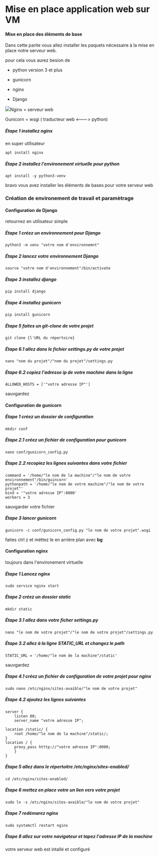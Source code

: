 # Mise en place application web sur VM

#### Mise en place des éléments de base

Dans cette parite vous allez installer les paquets nécessaire à la mise en place notre serveur web.

pour cela vous aurez besion de 

- python version 3 et plus 

- gunicorn 

- nginx

- Django

![](/home/par_defaut/.config/marktext/images/2022-06-13-10-46-15-image.png)Nginx = serveur web 

Gunicorn = wsgi ( traducteur web <---> python)

##### Étape 1 installez nginx

en super utllisateur 

```
apt install nginx
```

##### Étape 2 installez l'environement virtuelle pour python

```
apt install -y python3-venv
```

 bravo vous avez installer les éléments de bases pour votre serveur web

### 

### Création de environement de travail et paramètrage

#### Configuration de Django

retournez en utilisateur simple

##### Étape 1 créez un environnement pour Django

```
python3 -m venv "votre nom d'environnemnt"
```

##### Étape 2 lancez votre environnement Django

```
source "votre nom d'environnement"/bin/activate
```

##### Étape 3 installez django

```
pip install django
```

##### Étape 4 installez gunicorn

```
pip install gunicorn
```

##### Étape 5 faites un git-clone de votre projet

```
git clone {l'URL du répertoire}
```

##### Étape 6.1 allez dans le fichier settings.py de votre projet

```
nano "nom du projet"/"nom du projet"/settings.py
```

##### Étape 6.2 copiez l'adresse ip de votre machine dans la ligne

```
ALLOWED_HOSTS = ['"votre adresse IP"']
```

sauvgardez

#### Configuration de gunicorn

##### Étape 1 créez un dossier  de configuration

```
mkdir conf
```

##### Étape 2.1 créez un fichier de configuration pour gunicorn

```
nano conf/gunicorn_config.py
```

##### Étape 2.2 recopiez les lignes suivantes dans votre fichier

```
command = '/home/"le nom de la machine"/"le nom de votre environnement"/bin/guincorn'
pythonpath = '/home/"le nom de votre machine"/"le nom de votre projet"'
bind = '"votre adresse IP":8000'
workers = 3
```

sauvgarder votre fichier 

##### Étape 3 lancer gunicorn

```
gunicorn -c conf/gunicorn_config.py "le nom de votre projet".wsgi
```

faites ctrl z  et méttez le en arrière plan avec **bg** 

#### Configuration nginx

toujours dans l'environement virtuelle 

##### Étape 1 Lancez nginx

```
sudo service nginx start
```

##### Étape 2 créez un dossier static

```
mkdir static
```

##### Étape 3.1 allez dans votre ficher settings.py

```
nano "le nom de votre projet"/"le nom de votre projet"/settings.py
```

##### Étape 3.2 allez à la ligne STATIC_URL et changez le path

```
STATIC_URL = '/home/"le nom de la machine"/static'
```

sauvgardez

##### Étape 4.1 créez un fichier de configuration de votre projet pour nginx

```
sudo nano /etc/nginx/sites-avaible/"le nom de votre projet"
```

##### Étape 4.2 ajoutez les lignes suivantes

```
server {
    listen 80;
    server_name "votre adresse IP";

location /static/ {
    root /home/"le nom de la machine"/static/;
}
location / {
    proxy_pass htttp://"votre adresse IP":8000;
    }
}
```

##### Étape 5 allez dans le répertoitre /etc/nginx/sites-enabled/

```
cd /etc/nginx/sites-enabled/
```

##### Étape 6 mettez en place votre un lien vers votre projet

```
sudo ln -s /etc/nginx/sites-avaible/"le nom de votre projet"
```

##### Étape 7 redémarez nginx

```
sudo systemctl restart nginx
```

##### Étape 8 allez sur votre navigateur et tapez l'adresse IP de la machine

votre serveur web est intallé et configuré 
